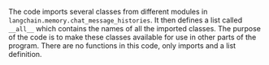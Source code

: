 The code imports several classes from different modules in `langchain.memory.chat_message_histories`. It then defines a list called `__all__` which contains the names of all the imported classes. The purpose of the code is to make these classes available for use in other parts of the program. There are no functions in this code, only imports and a list definition.

